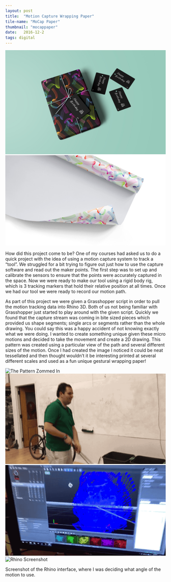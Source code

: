 ```yaml
---
layout: post
title:  "Motion Capture Wrapping Paper"
tile-name: "MoCap Paper"
thumbnail: "mocappaper"
date:   2016-12-2
tags: digital
---
```


<div class="grid-x grid-margin-x grid-padding-y">
  <div class="cell">
    <img src="../img/mocapPaper/present.jpg" alt="Present wrapped in branded wrapping paper">
  </div>
  <div class="cell">
    <img src="../img/mocapPaper/wrappingpaper-hero.jpg" alt="Roll of branded wrapping paper">
  </div>
</div>

How did this project come to be? One of my courses had asked us to do a quick project with the idea of using a motion capture system to track a “tool”. We struggled for a bit trying to figure out just how to use the capture software and read out the maker points. The first step was to set up and calibrate the sensors to ensure that the points were accurately captured in the space. Now we were ready to make our tool using a rigid body rig, which is 3 tracking markers that hold their relative position at all times. Once we had our tool we were ready to record our motion path.

As part of this project we were given a Grasshopper script in order to pull the motion tracking data into Rhino 3D. Both of us not being familiar with Grasshopper just started to play around with the given script. Quickly we found that the capture stream was coming in bite sized pieces which provided us shape segments; single arcs or segments rather than the whole drawing. You could say this was a happy accident of not knowing exactly what we were doing. I wanted to create something unique given these micro motions and decided to take the movement and create a 2D drawing.  This pattern was created using a particular view of the path and several different sizes of the motion. Once I had created the image I noticed it could be neat tessellated and then thought wouldn’t it be interesting printed at several different scales and used as a fun unique gestural wrapping paper!

<div class="grid-x grid-margin-x grid-padding-y">
  <div class="cell">
    <img src="../img/mocapPaper/patternZoomed.png" alt="The Pattern Zommed In"/>
  </div>
  <div class="medium-6 cell">
    <img src="../img/mocapPaper/wanding.gif" alt="Wanding"/>
  </div>
  <div class="medium-6 cell">
    <img src="../img/mocapPaper/wanding2.gif" alt="Wanding Output"/>
  </div>
  <div class="cell">
    <img src="../img/mocapPaper/rhino.png" alt="Rhino Screenshot"/>
  </div>
</div>


Screenshot of the Rhino interface, where I was deciding what angle of the motion to use.
